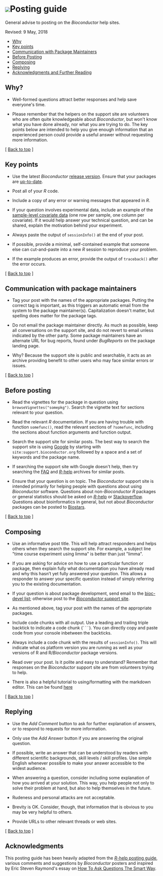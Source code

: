 # ![](/images/icons/magnifier.gif)Posting guide

General advise to posting on the _Bioconductor_ help sites. 

Revised: 9 May, 2018

<a name="top"></a>

- [Why](#why)
- [Key points](#keypoints)
- [Communication with Package Maintainers](#maintainers)
- [Before Posting](#before)
- [Composing](#composing)
- [Replying](#replying)
- [Acknowledgments and Further Reading](#acknowledgments)



<a name="why"></a>

## Why?

* Well-formed questions attract better responses and help save
  everyone's time.

* Please remember that the helpers on the support site are volunteers
  who are often quite knowledgeable about _Bioconductor_, but won't
  know what you have done already, nor what you are trying to do. The
  key points below are intended to help you give enough information
  that an experienced person could provide a useful answer without
  requesting more information.

<p class="back_to_top">[ <a href="#top">Back to top</a> ]</p>
<a name="keypoints"></a>

## Key points

* Use the latest _Bioconductor_ [release version][].  Ensure that your
  packages are [up-to-date][].

* Post all of your _R_ code.

* Include a copy of any error or warning messages that appeared in _R_.

* If your question involves experimental data, include an example of
  the [sample-level covariate data][] (one row per sample, one column
  per covariate). If it would help answer your technical question, and
  can be shared, explain the motivation behind your experiment.

* Always paste the output of `sessionInfo()` at the end of your post.

* If possible, provide a minimal, self-contained example that someone
  else can cut-and-paste into a new _R_ session to reproduce your
  problem.

* If the example produces an error, provide the output of
  `traceback()` after the error occurs.

[release version]: /packages/release/BiocViews.html#___Software
[up-to-date]: /install#update-bioconductor-packages
[sample-level covariate data]: https://www.ncbi.nlm.nih.gov/pmc/articles/PMC4509590/figure/F2/

<p class="back_to_top">[ <a href="#top">Back to top</a> ]</p>
<a name="maintainers"></a>

## Communication with package maintainers

* Tag your post with the names of the appropriate packages. Putting
  the correct tag is important, as this triggers an automatic email
  from the system to the package maintainer(s). Capitalization doesn't
  matter, but spelling does matter for the package tags.

* Do not email the package maintainer directly. As much as possible,
  keep all conversations on the support site, and do not revert to
  email unless indicated by the other party. Some package maintainers
  have an alternate URL for bug reports, found under *BugReports* on
  the package landing page.

* Why? Because the support site is public and searchable, it acts as
  an archive providing benefit to other users who may face similar
  errors or issues.

<p class="back_to_top">[ <a href="#top">Back to top</a> ]</p>
<a name="before"></a>

## Before posting


* Read the vignettes for the package in question using
  `browseVignettes("somepkg")`. Search the vignette text for sections
  relevant to your question.

* Read the relevant _R_ documentation. If you are having trouble with
  function `somefunc()`, read the relevant sections of `?somefunc`,
  including the sections about function arguments and function output.

* Search the support site for similar posts. The best way to search
  the support site is using [Google](https://google.com) by starting
  with `site:support.bioconductor.org` followed by a space and a set
  of keywords and the package name.

* If searching the support site with Google doesn't help, then try
  searching the [FAQ](/docs/faq/) and
  [_R_-help](https://tolstoy.newcastle.edu.au/R/) archives for similar
  posts.

* Ensure that your question is on topic. The _Bioconductor_ support site
  is intended primarily for helping people with questions about using
  _Bioconductor_ software. Questions about non-_Bioconductor_ _R_ packages
  or general statistics should be asked on
  [_R_-help](https://www.r-project.org/help.html) or
  [Stackoverflow](https://stackoverflow.com/).  Questions about
  bioinformatics in general, but not about _Bioconductor_ packages can
  be posted to [Biostars](https://www.biostars.org/).

<p class="back_to_top">[ <a href="#top">Back to top</a> ]</p>
<a name="composing"></a>

## Composing

* Use an informative post title. This will help attract responders and
  helps others when they search the support site. For example, a
  subject line "time course experiment using limma" is better than
  just "limma".

* If you are asking for advice on how to use a particular function or
  package, then explain fully what documentation you have already read
  and why this hasn’t yet fully answered your question. This allows a
  responder to answer your specific question instead of simply
  referring you to the existing documentation.

* If your question is about package development, send email to the
  [bioc-devel list](/support/#bioc-devel); otherwise post to the
  [_Bioconductor_ support site](https://support.bioconductor.org).

* As mentioned above, tag your post with the names of the appropriate
  packages.

* Include code chunks with all output. Use a leading and trailing triple
  backtick to indicate a code chunk (<code>```</code>). You can directly copy and paste code
  from your console inbetween the backticks. 

* Always include a code chunk with the results of `sessionInfo()`. This will
  indicate what os platform version you are running as well as your versions of
  R and R/_Bioconductor_ package versions. 

* Read over your post. Is it polite and easy to understand? Remember
  that responses on the _Bioconductor_ support site are from volunteers
  trying to help.

* There is also a helpful tutorial to using/formatting with the markdown
  editor. This can be found [here](https://support.bioconductor.org/p/117436/)

<p class="back_to_top">[ <a href="#top">Back to top</a> ]</p>
<a name="replying"></a>

## Replying

* Use the *Add Comment* button to ask for further explanation of
  answers, or to respond to requests for more information.

* Only use the *Add Answer* button if you are answering the original
  question.

* If possible, write an answer that can be understood by readers with
  different scientific backgrounds, skill levels / skill profiles. Use
  simple English whenever possible to make your answer accessible to
  the widest audience.

* When answering a question, consider including some explanation of
  how you arrived at your solution. This way, you help people not only
  to solve their problem at hand, but also to help themselves in the
  future.

* Rudeness and personal attacks are not acceptable.


* Brevity is OK. Consider, though, that information that is obvious to
  you may be very helpful to others.

* Provide URLs to other relevant threads or web sites.

<p class="back_to_top">[ <a href="#top">Back to top</a> ]</p>
<a name="acknowledgments"></a>

## Acknowledgments

This posting guide has been heavily adapted from the
[_R_-help posting guide](http://www.r-project.org/posting-guide.html),
various comments and suggestions by _Bioconductor_ posters and
inspired by Eric Steven Raymond's essay on
[How To Ask Questions The Smart Way](http://www.catb.org/%7Eesr/faqs/smart-questions.html).
